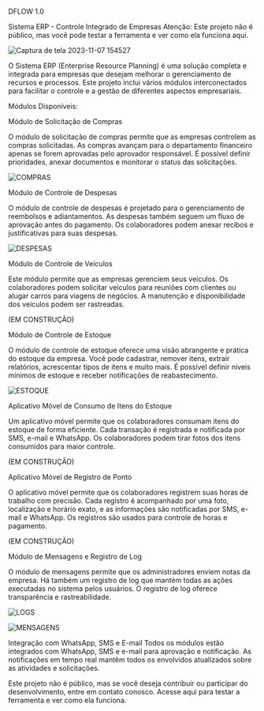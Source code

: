 DFLOW 1.0

Sistema ERP - Controle Integrado de Empresas
Atenção: Este projeto não é público, mas você pode testar a ferramenta e ver como ela funciona aqui.

![Captura de tela 2023-11-07 154527](https://github.com/kaiqueols/DFLOWERP/assets/26558204/7e2d87aa-cc0e-41a8-bcb5-74e7e78d19c2)



O Sistema ERP (Enterprise Resource Planning) é uma solução completa e integrada para empresas que desejam melhorar o gerenciamento de recursos e processos. Este projeto inclui vários módulos interconectados para facilitar o controle e a gestão de diferentes aspectos empresariais.

Módulos Disponíveis:

Módulo de Solicitação de Compras

O módulo de solicitação de compras permite que as empresas controlem as compras solicitadas.
As compras avançam para o departamento financeiro apenas se forem aprovadas pelo aprovador responsável.
É possível definir prioridades, anexar documentos e monitorar o status das solicitações.


![COMPRAS](https://github.com/kaiqueols/DFLOWERP/assets/26558204/7a464644-0a5c-448f-a36c-b1ed4381abc6)


Módulo de Controle de Despesas

O módulo de controle de despesas é projetado para o gerenciamento de reembolsos e adiantamentos.
As despesas também seguem um fluxo de aprovação antes do pagamento.
Os colaboradores podem anexar recibos e justificativas para suas despesas.


![DESPESAS](https://github.com/kaiqueols/DFLOWERP/assets/26558204/8da7683a-8ce1-404d-86d7-3484bbc4a487)


Módulo de Controle de Veículos

Este módulo permite que as empresas gerenciem seus veículos.
Os colaboradores podem solicitar veículos para reuniões com clientes ou alugar carros para viagens de negócios.
A manutenção e disponibilidade dos veículos podem ser rastreadas.

(EM CONSTRUÇÃO)

Módulo de Controle de Estoque

O módulo de controle de estoque oferece uma visão abrangente e prática do estoque da empresa.
Você pode cadastrar, remover itens, extrair relatórios, acrescentar tipos de itens e muito mais.
É possível definir níveis mínimos de estoque e receber notificações de reabastecimento.

![ESTOQUE](https://github.com/kaiqueols/DFLOWERP/assets/26558204/89e04949-d386-4500-ac5d-7d5ba674c9b6)


Aplicativo Móvel de Consumo de Itens do Estoque

Um aplicativo móvel permite que os colaboradores consumam itens do estoque de forma eficiente.
Cada transação é registrada e notificada por SMS, e-mail e WhatsApp.
Os colaboradores podem tirar fotos dos itens consumidos para maior controle.

(EM CONSTRUÇÃO)

Aplicativo Móvel de Registro de Ponto

O aplicativo móvel permite que os colaboradores registrem suas horas de trabalho com precisão.
Cada registro é acompanhado por uma foto, localização e horário exato, e as informações são notificadas por SMS, e-mail e WhatsApp.
Os registros são usados para controle de horas e pagamento.

(EM CONSTRUÇÃO)

Módulo de Mensagens e Registro de Log

O módulo de mensagens permite que os administradores enviem notas da empresa.
Há também um registro de log que mantém todas as ações executadas no sistema pelos usuários.
O registro de log oferece transparência e rastreabilidade.

![LOGS](https://github.com/kaiqueols/DFLOWERP/assets/26558204/8316ad22-2b7b-47e7-b444-c043bec6af1b)

![MENSAGENS](https://github.com/kaiqueols/DFLOWERP/assets/26558204/ea93a6fe-3887-4829-8452-ac59a9fc9e03)


Integração com WhatsApp, SMS e E-mail
Todos os módulos estão integrados com WhatsApp, SMS e e-mail para aprovação e notificação.
As notificações em tempo real mantêm todos os envolvidos atualizados sobre as atividades e solicitações.


Este projeto não é público, mas se você deseja contribuir ou participar do desenvolvimento, entre em contato conosco. Acesse aqui para testar a ferramenta e ver como ela funciona.

